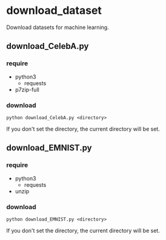 # download_dataset
Download datasets for machine learning.

## download_CelebA.py
### require

- python3
  - requests
- p7zip-full

### download

```
python download_CelebA.py <directory>
```
If you don't set the directory, the current directory will be set.

## download_EMNIST.py
### require

- python3
  - requests
- unzip

### download

```
python download_EMNIST.py <directory>
```
If you don't set the directory, the current directory will be set.
